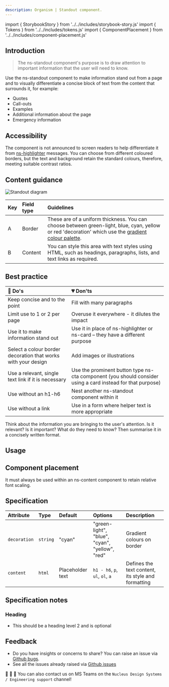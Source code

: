 ```yaml
---
description: Organism | Standout component.
---
```


import { StorybookStory } from '../../includes/storybook-story.js'
import { Tokens } from '../../includes/tokens.js'
import { ComponentPlacement } from '../../includes/component-placement.js'

## Introduction

> The ns-standout component's purpose is to draw attention to important information that the user will need to know. 

Use the ns-standout component to make information stand out from a page and to visually differentiate a concise block of text from the content that surrounds it, for example:

* Quotes
* Call-outs
* Examples
* Additional information about the page
* Emergency information

## Accessibility 

The component is not announced to screen readers to help differentiate it from [ns-highlighter](../components/ns-highlighter) messages. You can choose from different coloured borders, but the text and background retain the standard colours, therefore, meeting suitable contrast ratios. 

## Content guidance

![Standout diagram](https://user-images.githubusercontent.com/78355810/129220221-b1d10a06-da02-4b6c-a9b1-f062868fe86a.png)


| Key | Field type | Guidelines |
| :--- | :--- | :--- |
| A | Border | These are of a uniform thickness. You can choose between green-light, blue, cyan, yellow or red 'decoration' which use the [gradient colour palette](https://www.britishgas.co.uk/nucleus/demo/index.html?path=/story/foundations-gradients--gradient-pallette). |
| B | Content | You can style this area with text styles using HTML, such as headings, paragraphs, lists, and text links as required. |


## Best practice

| 💚 Do's | 💔 Don'ts |
| :--- | :--- |
| Keep concise and to the point |  Fill with many paragraphs |
| Limit use to 1 or 2 per page |  Overuse it everywhere - it dilutes the impact |
| Use it to make information stand out |  Use it in place of ns-highlighter or ns-card – they have a different purpose |
| Select a colour border decoration that works with your design | Add images or illustrations | 
| Use a relevant, single text link if it is necessary | Use the prominent button type ns-cta component (you should consider using a card instead for that purpose) |
| Use without an h1-h6 | Nest another ns-standout component within it |
| Use without a link | Use in a form where helper text is more appropriate |

Think about the information you are bringing to the user's attention. Is it relevant? Is it important? What do they need to know? Then summarise it in a concisely written format.

## Usage

<StorybookStory story="components-ns-standout--subtle"></StorybookStory>

## Component placement

<ComponentPlacement component="ns-standout" parentComponents="ns-panel,ns-column,ns-content,ns-editorial,ns-article"></ComponentPlacement>
It must always be used within an ns-content component to retain relative font scaling.

## Specification

| Attribute | Type | Default | Options | Description |
| :--- | :--- | :--- | :--- | :--- |
| `decoration` | `string`  | "cyan" | "green-light", "blue", "cyan", "yellow", "red" | Gradient colours on border |
| `content` | `html` | Placeholder text | `h1 - h6`, `p`, `ul`, `ol`, `a` | Defines the text content, its style and formatting |

## Specification notes

### Heading

* This should be a heading level 2 and is optional

<Tokens component="standout"></Tokens>

## Feedback

* Do you have insights or concerns to share? You can raise an issue via [Github bugs](https://github.com/ConnectedHomes/nucleus/issues/new?assignees=&labels=Bug&template=a--bug-report.md&title=[bug]%20[ns-highlighter]).
* See all the issues already raised via [Github issues](https://github.com/connectedHomes/nucleus/issues?utf8=%E2%9C%93&q=is%3Aopen+is%3Aissue+label%3ABug+[ns-highlighter])

💩 🎉 🦄 You can also contact us on MS Teams on the `Nucleus Design Systems / Engineering support` channel!
